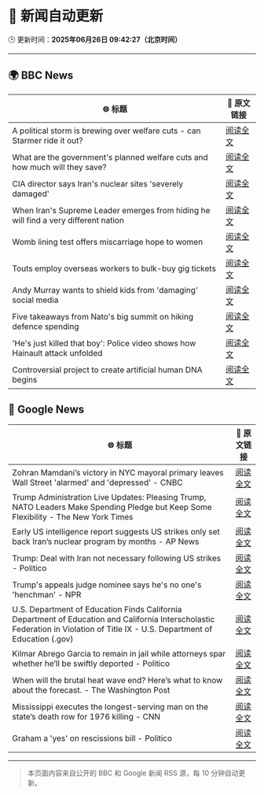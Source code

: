 # 🧠 新闻自动更新

🕒 更新时间：**2025年06月26日 09:42:27（北京时间）**

---

## 🌍 BBC News

| 🌐 标题 | 🔗 原文链接 |
|--------|-------------|
| A political storm is brewing over welfare cuts - can Starmer ride it out? | [阅读全文](https://www.bbc.com/news/articles/cn0z45d641do) |
| What are the government's planned welfare cuts and how much will they save? | [阅读全文](https://www.bbc.com/news/articles/cdjxygjrk9ro) |
| CIA director says Iran's nuclear sites 'severely damaged' | [阅读全文](https://www.bbc.com/news/articles/c5yk942y437o) |
| When Iran's Supreme Leader emerges from hiding he will find a very different nation | [阅读全文](https://www.bbc.com/news/articles/c0j4g1ll8yqo) |
| Womb lining test offers miscarriage hope to women | [阅读全文](https://www.bbc.com/news/articles/c39zvjmmwndo) |
| Touts employ overseas workers to bulk-buy gig tickets | [阅读全文](https://www.bbc.com/news/articles/c04e9k1vllro) |
| Andy Murray wants to shield kids from 'damaging' social media | [阅读全文](https://www.bbc.com/sport/tennis/articles/cpqn22erd10o) |
| Five takeaways from Nato's big summit on hiking defence spending | [阅读全文](https://www.bbc.com/news/articles/cvg8pd2y80go) |
| 'He's just killed that boy': Police video shows how Hainault attack unfolded | [阅读全文](https://www.bbc.com/news/articles/clyx0xkjmmgo) |
| Controversial project to create artificial human DNA begins | [阅读全文](https://www.bbc.com/news/articles/c6256wpn97ro) |

## 📰 Google News

| 🌐 标题 | 🔗 原文链接 |
|--------|-------------|
| Zohran Mamdani’s victory in NYC mayoral primary leaves Wall Street 'alarmed' and 'depressed' - CNBC | [阅读全文](https://news.google.com/rss/articles/CBMinwFBVV95cUxNQ3JhZC00R3JpeHl2Vmp2YkpDNVBUazhkb21aaEhkcXdPZV92S0ZCZlpwb3QyYXhhRUdmU0NGYWR0SlF6d18yallfMWZmaG1tazRkZG1wdWE3QV9paEtGeE9RYW43OThWVU1zUGEyeWFOODFZTVQ1SUxGMjZSRzJRZHUyUHFISjJaczloeUVGVmJEd3ZIdVJjdXlvSmtYdGPSAaQBQVVfeXFMT1RNUlBYd2M4cGpQQnJnaDVTREhYQ1pYWk1zUHJwV08ydUpBVkFwMVBhQmc0MUZ2MHpwUkNRdXY0Zlo4aWNjTmV6bElsTUxobWpmWFJwZWZUSVNRdDVOVFN5SDBjYzBFYjVneHcxdTJSd3Y2X1VHYkhfQTR5bXBHQzhQZmhkb3VsZGJnRkhOVERsUkJSbVZuY2xiRnN3ellwWnB2VkE?oc=5) |
| Trump Administration Live Updates: Pleasing Trump, NATO Leaders Make Spending Pledge but Keep Some Flexibility - The New York Times | [阅读全文](https://news.google.com/rss/articles/CBMiakFVX3lxTE1YZTFFMjdkZjBWYk13ZDdZWF9qQ2dFeENMWnNLdDd2bVY3ZG5fSVdZblhjRi0yMkUxdi1GUFhsRDc1OURwNGxydzZrZVZfYVprVnZNaWhQWURTWGluRkZaUlhPYkxGdTl3Snc?oc=5) |
| Early US intelligence report suggests US strikes only set back Iran’s nuclear program by months - AP News | [阅读全文](https://news.google.com/rss/articles/CBMipgFBVV95cUxNOTY4UFQ0eGpLeEVpSHFqdEg2Wjh3M0xGX3N0RFRDdXFXUmd0emUxS1E1TE1DR1lYcWlTT1l0TGE4S0tCSDJwMmtpMjdRUFc4cEw4M2xZZ2lFU05RV3VrdkJoQnJRRG9pQWU4QVJ2cjdTZjdsSWhGbmc5UHlSV3RkdHRPdFc2UmEwMVE2c3pSMkQxZjE3dUY2LVd1WjYtRmhudlpVeGVn?oc=5) |
| Trump: Deal with Iran not necessary following US strikes - Politico | [阅读全文](https://news.google.com/rss/articles/CBMic0FVX3lxTE1ZeXdnZFhYbTI2b1pPSTVfRGVRRlJhbHVVelBrcDRscDhuMXRHM2w2aGhVWVVvSFVzMEpjZjNlRV9DZ0Q3Z3VkWUZDQ3hsMDg5MlRIUWdwRGNLRDk3YlBJajBhSWNMalF2Y2I2cWwyd2ZXdFU?oc=5) |
| Trump's appeals judge nominee says he's no one's 'henchman' - NPR | [阅读全文](https://news.google.com/rss/articles/CBMif0FVX3lxTE4xbmNYOVRRVEl3R0p1YjN1MkNmLTFjYVJUd0c5T04wNkZBSWRIcjZtWUd3OC1iT2tjcEZVc0tBejI1VWc4RE9wd1ZvWnA2VEc1amxBUmZZaVgtQ1QzZktCMFYxVVR5cTFTNWJyTGU3X09OcXFXNy10ODBOdUJlVDQ?oc=5) |
| U.S. Department of Education Finds California Department of Education and California Interscholastic Federation in Violation of Title IX - U.S. Department of Education (.gov) | [阅读全文](https://news.google.com/rss/articles/CBMihgJBVV95cUxPYmp0S3UyRzhITEMxcnliS1dsbWQ1OFdBeUs4Nzh6elhCZC0ybFZfSkhEUGxGb3FqYW1UaGE0dGpKS2FqdUZRYWxueWd5cEhiY0JWOHBuenpVVG52MHVnYnF0cWpmTllHNTF5aEFtMUdmbEJ2WE9ZVnozS2hTTWNVWndpd3plOUZOYXJod3FkektWR0ZpTnlvTTI1VzNyVkZIQTljcnI4dlJRTmxXWFFtbWhtM0lKZExpaEwwd1NrOVdBTVVKRURMRHlPRWJvNUJ5d04zR0JHYUxSQW9qWk5kalFzR1hKNGc0OWdzUXhTT1NWci1GdFN6d2tZZWtGclpGM0dQNGJn?oc=5) |
| Kilmar Abrego Garcia to remain in jail while attorneys spar whether he’ll be swiftly deported - Politico | [阅读全文](https://news.google.com/rss/articles/CBMimgFBVV95cUxPVGs4ZEp0YnZQNFZ3alNQczk3eXFjc3pzbDVUX09lWjNTZVhqR29xZzBham00dVR6aHM1ekh0ME9neXQyemQxb0s3THQ5YTUtcFZqYnA5bzZmRDZXOTlDenE3U01XZ1VWdkYwa2ZBZUE0LXItSm5KUGl2YVdISHVqbHlKemFMVVozdTljQTR1UWxSWGVpeXZpbWNn?oc=5) |
| When will the brutal heat wave end? Here’s what to know about the forecast. - The Washington Post | [阅读全文](https://news.google.com/rss/articles/CBMiiwFBVV95cUxQYWIwSVRYSmFSWFJvZWUwN0NLaGQ4R0NhOGVDVURFQ3pXYWczV2JRb2hIcHJTd2M2U1BQZGp2aDZoNENTRlJNbTYtaFlzVWttQi1sb1lBZHBHOHhiZFJ0c0JqY3VzblRZelhaVlBhSERQUE9ndU5jZTl2Ny1HXzU3SjRvZG9EUC1vRmRj?oc=5) |
| Mississippi executes the longest-serving man on the state’s death row for 1976 killing - CNN | [阅读全文](https://news.google.com/rss/articles/CBMigwFBVV95cUxNSzVybEUyQUU3NWNUaFhEZk53M01jT0lnQzFrbDE0TWNqM0RjM3RiWTNOU1NxMHZYbXBwTV84cG93NjZTbnZsemdGd29uWF9ZMlA3SWZ2cmlRbnhoTWdHS2tLZU1tM0R5RVdpdVVaQkg0VjY0RURmbEx5UGxvQjVvUG1Ka9IBiAFBVV95cUxOY3pmOHo3ZWxoLUd0aXlqWVFCbXVUR3R3SUowbkhZMU50X25oSUVXdXVBQ2JLTU56Mm5VdVNwTkdNakx1S2hNRkFJNGl1azgyNjVDNWhiMzlRZkFXc2l6UHV4Y1JOT0kyV2U0Y3hMRXQ0Y3NkTExXa0ZzbHZzVmFJNVFZeXdjZ19L?oc=5) |
| Graham a 'yes' on rescissions bill - Politico | [阅读全文](https://news.google.com/rss/articles/CBMinwFBVV95cUxNeGhsdTlyMWJfMWFOUmhORlNKUldRd1J4TTVtaWxXelFKWGtMVDFJeUwyQWYtZVBTY1VQVGRrSXFWc3RvSnRHaUtyVFc0TWItQWE4ZHR2d2hPWVc1Rk51ekxKVV9RRk5BbDR2WHRxRTBxaXU4SHBCcmpld2pnYmFJVG5zMFByYmJ6NllpOUFjT2FwblRrODJGWWh3RTM1N1k?oc=5) |

---
> 本页面内容来自公开的 BBC 和 Google 新闻 RSS 源，每 10 分钟自动更新。